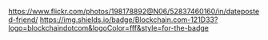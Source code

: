 https://www.flickr.com/photos/198178892@N06/52837460160/in/dateposted-friend/
https://img.shields.io/badge/Blockchain.com-121D33?logo=blockchaindotcom&logoColor=fff&style=for-the-badge
